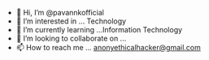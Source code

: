 - 👋 Hi, I’m @pavannkofficial
- 👀 I’m interested in ... Technology
- 🌱 I’m currently learning ...Information Technology
- 💞️ I’m looking to collaborate on ...
- 📫 How to reach me ... anonyethicalhacker@gmail.com

<!---
pavannkofficial/pavannkofficial is a ✨ special ✨ repository because its `README.md` (this file) appears on your GitHub profile.
You can click the Preview link to take a look at your changes.
--->
